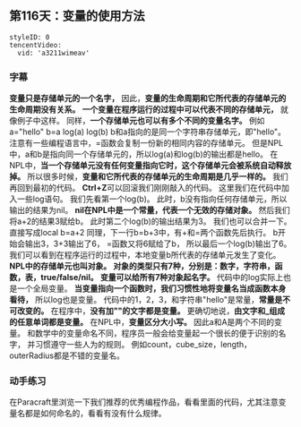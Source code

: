 ## 第116天：变量的使用方法


```@TencentVideo
styleID: 0
tencentVideo:
  vid: 'a3211wimeav'

```

### 字幕

**变量只是存储单元的一个名字，** 
因此，**变量的生命周期和它所代表的存储单元的生命周期没有关系。**
**一个变量在程序运行的过程中可以代表不同的存储单元，** 就像例子中这样。
同样，**一个存储单元也可以有多个不同的变量名字。**
例如a="hello"
b=a
log(a)
log(b)
b和a指向的是同一个字符串存储单元，即"hello"。
注意有一些编程语言中，=函数会复制一份新的相同内容的存储单元。
但是NPL中，a和b是指向同一个存储单元的，所以log(a)和log(b)的输出都是hello。
在NPL中，**当一个存储单元没有任何变量指向它时，这个存储单元会被系统自动释放掉。**
所以很多时候，**变量和它所代表的存储单元的生命周期是几乎一样的。**
我们再回到最初的代码。
**Ctrl+Z**可以回滚我们刚刚敲入的代码。
这里我们在代码中加入一些log语句。
我们先看第一个log(b)。
此时，b没有指向任何存储单元，所以输出的结果为nil。
**nil在NPL中是一个常量，代表一个无效的存储对象。**
然后我们将a+2的结果3赋给b。
此时第二个log(b)的输出结果为3。
我们也可以合并一下。
直接写成local b=a+2
同理，下一行b=b+3中，有+和=两个函数先后执行。
b开始会输出3，3+3输出了6，
=函数又将6赋给了b，
所以最后一个log(b)输出了6。
我们可以看到在程序运行的过程中，本地变量b所代表的存储单元发生了变化。
**NPL中的存储单元也叫对象。**
**对象的类型只有7种，分别是：数字，字符串，函数，表，true/false/nil。**
**变量可以给所有7种对象起名字。**
代码中的log实际上也是一个全局变量。
**当变量指向一个函数时，我们习惯性地将变量名当成函数本身看待，** 所以log也是变量。
代码中的1，2，3，和字符串"hello"是常量，**常量是不可改变的。**
在程序中，**没有加""的文字都是变量。** 
更确切地说，**由文字和_组成的任意单词都是变量。**
在NPL中，**变量区分大小写。** 
因此a和A是两个不同的变量。
和数学中的变量命名不同，程序员一般会给变量起一个很长的便于识别的名字，
并习惯遵守一些人为的规则。
例如count，cube_size，length，outerRadius都是不错的变量名。

### 动手练习
在Paracraft里浏览一下我们推荐的优秀编程作品，看看里面的代码，尤其注意变量名都是如何命名的，看看有没有什么规律。
